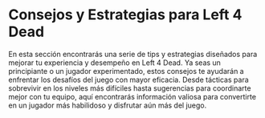 # Consejos y Estrategias para Left 4 Dead

En esta sección encontrarás una serie de tips y estrategias diseñados para mejorar tu experiencia y desempeño en Left 4 Dead. Ya seas un principiante o un jugador experimentado, estos consejos te ayudarán a enfrentar los desafíos del juego con mayor eficacia. Desde tácticas para sobrevivir en los niveles más difíciles hasta sugerencias para coordinarte mejor con tu equipo, aquí encontrarás información valiosa para convertirte en un jugador más habilidoso y disfrutar aún más del juego.




